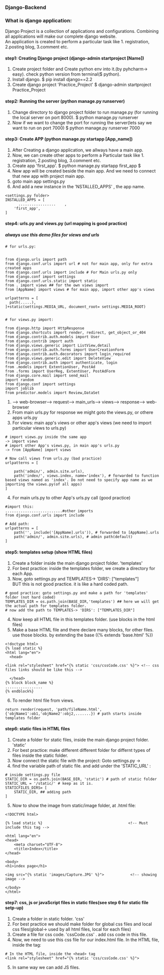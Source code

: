 ### Django-Backend
### What is django application:
Django Project is a collection of applications and configurations. Combining all applications will make our complete django website.
<br>
An application is created to perform a particular task like 1. registration, 2.posting blog, 3.comment etc.
<br>

#### step1: Creating Django project (django-admin startproject [Name])
1. Create project folder and Create python env into it.(by pyhcharm-> easy). check python version from terminal($ python).
2. Install django.
$ pip install django==2.2
3. Create django project 'Practice_Project'
$ django-admin startproject Practice_Project

#### step2: Running the server (python manage.py runserver)
1. Change directory to django project folder to run manage.py (for running the local server on port 8000). 
$ python manage.py runserver
2. Now if we want to change the port for running the server(lets say we want to run on port 7000)
$ python manage.py runserver 7000

#### step3: Create APP (python manage.py startapp [App_name])
1. After Creating a django application, we allways have a main app.
2. Now, we can create other apps to perform a Particular task like 1. registration, 2.posting blog, 3.comment etc.
3. Create app 'first_app'.
$ python manage.py startapp first_app 
$
4. New app will be created beside the main app. And we need to connect that new app with project main app.
5. goto main app settings.py
6. And add a new instance in the 'NSTALLED_APPS' , the app name.

```
<settings.py folder>
INSTALLED_APPS = [
      .................    ,
    'first_app',
]
```

#### step4: urls.py and views.py (url mapping is good practice)
##### always use this demo files for views and urls

```
# for urls.py:


from django.urls import path
from django.conf.urls import url # not for main app, only for extra created apps
from django.conf.urls import include # For Main urls.py only
from django.conf import settings
from django.conf.urls.static import static
from . import views ## for the own views import 
from [AppName] import views # for main app, import other app's views

urlpatterns = [
  path(.....),
]+static(settings.MEDIA_URL, document_root= settings.MEDIA_ROOT)


# for views.py import: 

from django.http import HttpResponse
from django.shortcuts import render, redirect, get_object_or_404
from django.contrib.auth.models import User
from django.contrib import auth
from django.views.generic import ListView,detail
from django.contrib.auth.forms import UserCreationForm
from django.contrib.auth.decorators import login_required
from django.views.generic.edit import DeleteView
from django.contrib.auth import authenticate, login
from .models import ExtentionUser, PostAd
from .forms import UserReg, ExtentUser, PostAdForm
from django.core.mail import send_mail
import random
from django.conf import settings
import joblib
from predictor.models import Review,DataSet
```

1. --> web-browser--> request--> main_urls--> views--> response--> web-browser
2. From main urls.py for response we might goto the views.py, or othere apps urls.py  
3. For views: main app's views or other app's views (we need to import particular views to urls.py)
```
# import views.py inside the same app
-> import views
# import other App's views.py, in main app's urls.py
-> from [AppName] import views

# Now call views from urls.py (bad practice)
urlpatterns = [
    
    path('admin/', admin.site.urls),
    path('index/', views.index, name='index'), # forwarded to function based views named as 'index'. Do not need to specify app name as we importing the views.py(of all apps)
]
```

4. For main urls.py to other App's urls.py call (good practice)
```
#import this:
..........................#other imports
from django.conf.urls import include

# Add path:
urlpatterns = [
    path('', include('[AppName].urls')), # forwarded to [AppName].urls
    path('admin/', admin.site.urls), # admin path(default)
]
```

#### step5: templates setup (show HTML files)
1. Create a folder inside the main django project folder. 'templates'
2. For best practice: inside the templates folder, we create a directory for each App.
3. Now, goto settings.py and TEMPLATES-> 'DIRS': ["templates"] <br>
BUT this is not good practice. it is like a hard coded path.

```
# good practice: goto settings.py and make a path for 'templates' folder (not hard coded)
TEMPLATES_DIR = os.path.join(BASE_DIR,'templates') ## here we will get the actual path for templates folder.
# now add the path to TEMPLATES-> 'DIRS': ["TEMPLATES_DIR"]
```

4. Now keep all HTML file in this templates folder. (use blocks in the html files)
5. Make a base HTML file and there declare many blocks, for other files. use those blocks.
by extending the base ({% extends 'base.html' %})
```
<!doctype html>
{% load static %}
<html lang="en">
  <head>

<link rel="stylesheet" href="{% static 'css/cssCode.css' %}"> <!-- css files links should be like this -->
  
  </head>
{% block block_name %}
.................
{% endblock%}
```
6. To render html file from views.
```
return render(request, 'path/fileName.html',{'objName1':ob1,'objName2':obj2,.......}) # path starts inside templates folder
```
#### step6: static files in HTML files

1. Create a folder for static files, inside the main django project folder. 'static'
2. For best practice: make different different folder for differnt types of files inside the static folder.
3. Now connect the static file with the project: Goto settings.py ->
4. find the variable path of static file. and add under the 'STATIC_URL' :
```
# inside settings.py file
STATIC_DIR = os.path.join(BASE_DIR, 'static') # path of static folder
STATIC_URL = '/static/' # keep as it is. 
STATICFILES_DIRS= [
    STATIC_DIR, ## adding path 
]

```
5. Now to show the image from static/image folder, at .html file:
```
<!DOCTYPE html>

{% load static %}                                       <!-- Must include this tag -->

<html lang="en">
<head>
    <meta charset="UTF-8">
    <title>Index</title>
</head>

<body>
<h1>index page</h1>

<img src="{% static 'images/Capture.JPG' %}">            <!-- showing image -->

</body>
</html>
```

#### step7: css, js or javaScript files in static files(see step 6 for static file setp-up)

1. Create a folder in static folder. 'css'
2. For best practice we should make folder for global css files and local css files(global-> used by all html files, local for each files)
3. Create a file for css code. 'cssCode.css' . add css code in this file.
4. Now, we need to use this css file for our index.html file. In the HTML file, inside the <head> tag:
```
# In the HTML file, inside the <head> tag
<link rel="stylesheet" href="{% static 'css/cssCode.css' %}">

```
5. In same way we can add JS files.
